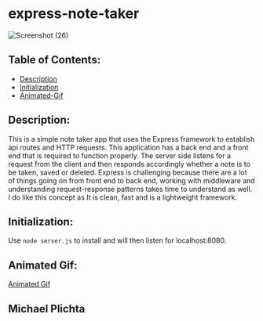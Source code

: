 # express-note-taker

![Screenshot (26)](https://user-images.githubusercontent.com/58678985/76044692-4df55900-5f18-11ea-8079-a8132f2c6d9b.png)

## Table of Contents:

- [Description](#Description)
- [Initialization](#Initialization)
- [Animated-Gif](#Animated-Gif)

## Description:
This is a simple note taker app that uses the Express framework to establish api routes and HTTP requests. This application has a back end and a front end that is required to function properly. The server side listens for a request from the client and then responds accordingly whether a note is to be taken, saved or deleted. Express is challenging because there are a lot of things going on from front end to back end, working with middleware and understanding request-response patterns takes time to understand as well. I do like this concept as It is clean, fast and is a lightweight framework. 

## Initialization:
Use `node server.js` to install and will then listen for localhost:8080.

## Animated Gif:

[Animated Gif](https://drive.google.com/file/d/1VBtBT_u2FrAn-egPCVBPFaYEJMLov2vV/view)

## Michael Plichta
